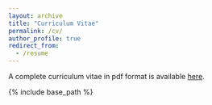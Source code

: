 ```yaml
---
layout: archive
title: "Curriculum Vitae"
permalink: /cv/
author_profile: true
redirect_from:
  - /resume
---
```


A complete curriculum vitae in pdf format is available [here](https://aeschuma.github.io/files/cv-schumacher.pdf).

{% include base_path %}
